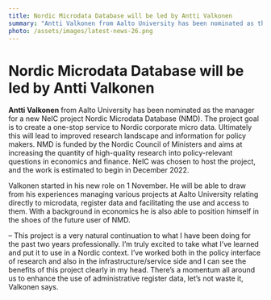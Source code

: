 ```yaml
---
title: Nordic Microdata Database will be led by Antti Valkonen
summary: "Antti Valkonen from Aalto University has been nominated as the manager for a new NeIC project Nordic Microdata Database. The project, expected to start in December, aims at increasing the quantity of high-quality research into policy-relevant questions in economics and finance."
photo: /assets/images/latest-news-26.png
---
```


Nordic Microdata Database will be led by Antti Valkonen
===========================

**Antti Valkonen** from Aalto University has been nominated as the manager for a new NeIC project Nordic Microdata Database (NMD). The project goal is to create a one-stop service to Nordic corporate micro data. Ultimately this will lead to improved research landscape and information for policy makers. NMD is funded by the Nordic Council of Ministers and aims at increasing the quantity of high-quality research into policy-relevant questions in economics and finance. NeIC was chosen to host the project, and the work is estimated to begin in December 2022. 

Valkonen started in his new role on 1 November. He will be able to draw from his experiences managing various projects at Aalto University relating directly to microdata, register data and facilitating the use and access to them. With a background in economics he is also able to position himself in the shoes of the future user of NMD. 

– This project is a very natural continuation to what I have been doing for the past two years professionally. I’m truly excited to take what I’ve learned and put it to use in a Nordic context. I’ve worked both in the policy interface of research and also in the infrastructure/service side and I can see the benefits of this project clearly in my head. There’s a momentum all around us to enhance the use of administrative register data, let’s not waste it, Valkonen says.
